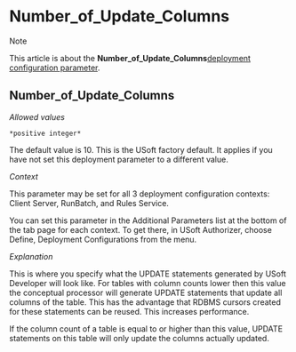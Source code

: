 # Number_of_Update_Columns



> [!NOTE]
> This article is about the **Number_of_Update_Columns**[deployment configuration parameter](/docs/Authorisation%20and%20access/Deployment%20configurations/Deployment%20configuration%20parameters.md).

## **Number_of_Update_Columns**

*Allowed values*

```
*positive integer*
```

The default value is 10. This is the USoft factory default. It applies if you have not set this deployment parameter to a different value.

*Context*

This parameter may be set for all 3 deployment configuration contexts: Client Server, RunBatch, and Rules Service.

You can set this parameter in the Additional Parameters list at the bottom of the tab page for each context. To get there, in USoft Authorizer, choose Define, Deployment Configurations from the menu.

*Explanation*

This is where you specify what the UPDATE statements generated by USoft Developer will look like. For tables with column counts lower then this value the conceptual processor will generate UPDATE statements that update all columns of the table. This has the advantage that RDBMS cursors created for these statements can be reused. This increases performance.

If the column count of a table is equal to or higher than this value, UPDATE statements on this table will only update the columns actually updated.
